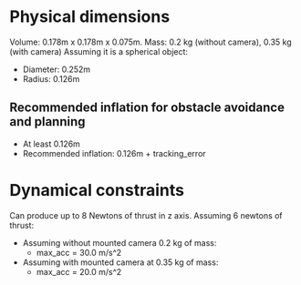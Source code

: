 # Physical dimensions
Volume: 0.178m x 0.178m x 0.075m.
Mass: 0.2 kg (without camera), 0.35 kg (with camera) 
Assuming it is a spherical object:
- Diameter: 0.252m
- Radius: 0.126m

## Recommended inflation for obstacle avoidance and planning
- At least 0.126m
- Recommended inflation: 0.126m + tracking_error

# Dynamical constraints
Can produce up to 8 Newtons of thrust in z axis.
Assuming 6 newtons of thrust:
- Assuming without mounted camera 0.2 kg of mass:
    - max_acc = 30.0 m/s^2
- Assuming with mounted camera at 0.35 kg of mass:
    - max_acc = 20.0 m/s^2